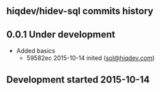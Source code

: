 hiqdev/hidev-sql commits history
--------------------------------

## 0.0.1 Under development

- Added basics
    - 59582ec 2015-10-14 inited (sol@hiqdev.com)

## Development started 2015-10-14

